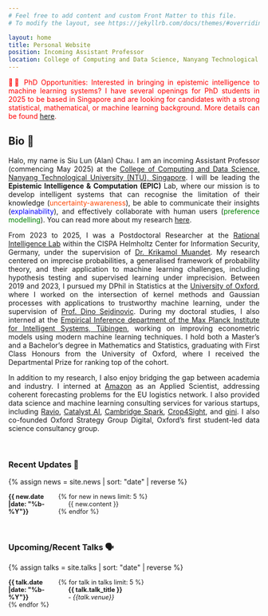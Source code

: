 ```yaml
---
# Feel free to add content and custom Front Matter to this file.
# To modify the layout, see https://jekyllrb.com/docs/themes/#overriding-theme-defaults

layout: home
title: Personal Website
position: Incoming Assistant Professor
location: College of Computing and Data Science, Nanyang Technological University, Singapore
---
```



<style>
.small-text {
    font-size: 0.9em;
}
        dt {
            float: left;
            clear: left;
            width: 100px;
            text-align: left;
            font-weight: bold;
        }
        dd {
            margin-left: 120px; /* Adjust this value for tab distance */
        }
</style>

[//]: # (## Welcome <i class="em em-wave" aria-role="presentation" aria-label="WAVING HAND SIGN"></i>)

<body>
  <p align="justify" style="color:red;">🚨🚨 PhD Opportunities: Interested in bringing in epistemic intelligence to machine learning systems?
I have several openings for PhD students in 2025 to be based in Singapore and are looking for candidates with a strong statistical, 
mathematical, or machine learning background. More details can be found <a href="https://chau999.github.io/group/">here</a>.</p>
</body>

## Bio 📖
<p align="justify">
Halo, my name is Siu Lun (Alan) Chau. I am an incoming Assistant Professor (commencing May 2025) at the <a href="https://www.ntu.edu.sg/computing">College of Computing 
and Data Science, Nanyang Technological University (NTU), Singapore</a>. I will be leading the <b>Epistemic Intelligence & Computation 
(EPIC)</b> Lab, where our mission is to develop intelligent systems that can recognise the 
limitation of their knowledge (<span style ="color: orangered">uncertainty-awareness</span>), be able to communicate their 
insights (<span style ="color: blue">explainability</span>), and 
effectively 
collaborate with human users (<span style="color: green">preference modelling</span>). You can read more about my research <a 
href="https://chau999.github.io/research/">here</a>.
</p>


<p align="justify">
From 2023 to 2025, I was a Postdoctoral Researcher at the <a href="https://ri-lab.org/">Rational Intelligence Lab</a> within the CISPA Helmholtz Center for Information Security, Germany, under the supervision of <a href="https://www.krikamol.org/">Dr. Krikamol Muandet</a>. My research centered on imprecise probabilities, a generalised framework of probability theory, and their application to machine learning challenges, including hypothesis testing and supervised learning under imprecision. Between 2019 and 2023, I pursued my DPhil in Statistics at the <a href="https://csml.stats.ox.ac.uk/">University of Oxford</a>,
where I worked on the intersection of kernel methods and Gaussian processes with applications to trustworthy machine learning, under the 
supervision of <a href="https://sejdino.github.io/">Prof. Dino Sejdinovic</a>. 
During my doctoral studies, I also interned at the <a href="https://ei.is.mpg.de/">
Empirical Inference department of the Max Planck Institute for Intelligent Systems, Tübingen</a>, working on improving econometric 
models using modern machine learning techniques. I hold both a Master’s and a Bachelor’s degree in Mathematics and Statistics, 
graduating with First Class Honours from the University of Oxford, where I received the Departmental Prize for ranking top of the cohort.
</p>


<p align="justify">
In addition to my research, I also enjoy bridging the gap between academia and industry. I interned at <a href="https://relay.amazon.de/?
tag=gmar&user=de&ref=gs_c_136100420583xkwd-829792795643_ki">Amazon</a> as an Applied Scientist, addressing coherent forecasting problems 
for the EU logistics network. I also provided data science and machine learning consulting services for various startups, including <a 
href="https://ravio.com/">Ravio</a>, <a href="https://catalystlab.ai/">Catalyst AI</a>, <a href="https://www.cambridgespark.
com/">Cambridge Spark</a>, <a href="https://www.potatopro.com/companies/crop4sight">Crop4Sight</a>, and <a href="https://www.
verifiedmetrics.com/">gini</a>. I also co-founded Oxford Strategy Group Digital, Oxford’s first student-led data science consultancy group.
</p>


[//]: # (<p align="justify">)

[//]: # (Hello! My name is Siu Lun Chau &#40;周兆麟&#41;, currently a postdoctoral researcher at the <a href="https://ri-lab.org/">Rational Intelligence Lab</a> within )

[//]: # (<a href="https://cispa.de">CISPA</a> Helmholtz Center for Information Security in Germany. I work under the guidance of )

[//]: # (<a href="https://www.krikamol.org/">Dr. Krikamol Muandet</a>, focusing on advancing the theory and practice of epistemic machine learning, i.e. making models acknolwedge what they don't know, and effecitively communicating)

[//]: # (what they know. To achieve this goal, we need better methods for modelling <b>uncertainty</b>, <b>explanability</b>, and <b>preferences</b>.)

[//]: # ()
[//]: # (</p>)

[//]: # ()
[//]: # (<p align="justify">)

[//]: # (Before joining CISPA, I obtanied my DPhil in Statistical Machine Learning from the University of Oxford, where I worked on problems in the intersection of kernel methods and Gaussian processes under the supervision of <a href="https://sejdino.github.io/">Prof. Dino Sejdinovic</a>. I also interned at Amazon as an Applied Scientist, where I tackled coherent forecasting problems for the EU logistics network. I also interned at the Max Planck Institute for Intelligent Systems, where I worked on improving econometric models with modern machine learning approaches.)

[//]: # (</p>)

[//]: # ()
[//]: # (<p align="justify">)

[//]: # (I hold both a master's and undergraduate degree in Mathematics and Statistics with First Class Honours from the University of Oxford. During my master's, I worked with <a href="https://www.vanderschaar-lab.com/">Prof. Mihaela van der Schaar</a> on modelilng diseases trajectories using Bayesian nonparametric methods.)

[//]: # (</p>)

[//]: # ()
[//]: # (<p align="justify">)

[//]: # (You can read more about my research interests <a href="https://chau999.github.io/research/">here</a>. Please do not hesitate to reach out if you would like to collaborate, I am always excited to hear from you :&#41;)

[//]: # (</p>)

<br>

### Recent Updates 🔔

{% assign news = site.news | sort: "date" | reverse %}
<div class="small-text">
<dl>
{% for new in news limit: 5 %}
<dt>{{ new.date |date: "%b-%Y"}}</dt>
<dd>{{ new.content }}</dd>
{% endfor %}
</dl>
</div>


<br>

### Upcoming/Recent Talks 🗣️
{% assign talks = site.talks | sort: "date" | reverse %}
<div class="small-text">
<dl>
{% for talk in talks limit: 5 %}
<dt>{{ talk.date |date: "%b-%Y"}}</dt>
<dd><b>{{ talk.talk_title }}</b> 
<br> - <i>{{talk.venue}}</i></dd>
{% endfor %}
</dl>
</div>



